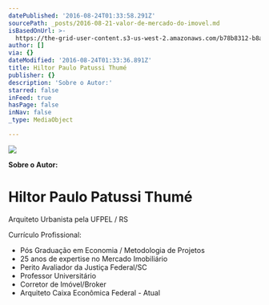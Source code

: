 ```yaml
---
datePublished: '2016-08-24T01:33:58.291Z'
sourcePath: _posts/2016-08-21-valor-de-mercado-do-imovel.md
isBasedOnUrl: >-
  https://the-grid-user-content.s3-us-west-2.amazonaws.com/b78b8312-b8ae-4ee0-8297-a772d86f507d.jpg
author: []
via: {}
dateModified: '2016-08-24T01:33:36.891Z'
title: Hiltor Paulo Patussi Thumé
publisher: {}
description: 'Sobre o Autor:'
starred: false
inFeed: true
hasPage: false
inNav: false
_type: MediaObject

---
```

![](https://the-grid-user-content.s3-us-west-2.amazonaws.com/b78b8312-b8ae-4ee0-8297-a772d86f507d.jpg)

**Sobre o Autor:**

# Hiltor Paulo Patussi Thumé

Arquiteto Urbanista pela UFPEL / RS

Currículo Profissional:

* Pós Graduação em Economia / Metodologia de Projetos
* 25 anos de expertise no Mercado Imobiliário
* Perito Avaliador da Justiça Federal/SC
* Professor Universitário
* Corretor de Imóvel/Broker
* Arquiteto Caixa Econômica Federal - Atual